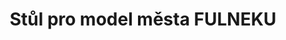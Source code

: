 ---
id: 10968699-e54b-44f7-ba00-5b2b0203bb11
title: Stůl pro model města FULNEKU
price: 10
year: 2018
description: Vlastní stůl pro model města Fulneku jsme díky Klášternímu kouskování 2018 zadali zhotovit místnímu stolaři, který se postaral o to, aby byl funkční, bytelný i krásný.
kouskovani: true
locationName: undefined
position:
  lng: 17.9071717367691
  lat: 49.71509426055534
---
